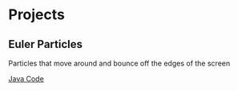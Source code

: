 # Projects

## Euler Particles

Particles that move around and bounce off the edges of the screen

[Java Code](https://github.com/blwatkins/Movement/tree/master/Euler-Particles/src)
